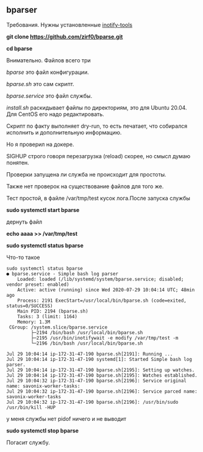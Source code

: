 ## bparser



Требования. Нужны установленные [inotify-tools](https://github.com/inotify-tools/inotify-tools/wiki)

**git clone https://github.com/zirf0/bparse.git**

**cd bparse**

Внимательно. Файлов всего три 

*bparse* это файл конфигурации.

*bparse.sh* это сам скрипт.

*bparse.service* это файл службы.

*install.sh* раскидывает файлы по директориям, это для Ubuntu 20.04. Для CentOS его надо редактировать.

Скрипт по факту выполняет dry-run, то есть печатает, что собирался исполнить и дополнительную информацию.

Но я проверил на докере.

SIGHUP строго говоря перезагрузка (reload) скорее, но смысл думаю понятен.

Проверки запущена ли служба не происходит для простоты.

Также нет проверок на существование файлов для того же.


Тест простой, в файле /var/tmp/test кусок лога.После запуска службы

**sudo systemctl start bparse**

дернуть файл

**echo aaaa >> /var/tmp/test**

**sudo systemctl status  bparse**

Что-то такое

	sudo systemctl status bparse
	● bparse.service - Simple bash log parser
		Loaded: loaded (/lib/systemd/system/bparse.service; disabled; vendor preset: enabled)
		Active: active (running) since Wed 2020-07-29 10:04:14 UTC; 48min ago
		Process: 2191 ExecStart=/usr/local/bin/bparse.sh (code=exited, status=0/SUCCESS)
		Main PID: 2194 (bparse.sh)
		Tasks: 3 (limit: 1164)
		Memory: 1.3M
     CGroup: /system.slice/bparse.service
             ├─2194 /bin/bash /usr/local/bin/bparse.sh
             ├─2195 /usr/bin/inotifywait -e modify /var/tmp/test -m
             └─2196 /bin/bash /usr/local/bin/bparse.sh

	Jul 29 10:04:14 ip-172-31-47-190 bparse.sh[2191]: Running ...
	Jul 29 10:04:14 ip-172-31-47-190 systemd[1]: Started Simple bash log parser.
	Jul 29 10:04:14 ip-172-31-47-190 bparse.sh[2195]: Setting up watches.
	Jul 29 10:04:14 ip-172-31-47-190 bparse.sh[2195]: Watches established.
	Jul 29 10:04:32 ip-172-31-47-190 bparse.sh[2196]: Service original name: savonix-worker-tasks:
	Jul 29 10:04:32 ip-172-31-47-190 bparse.sh[2196]: Service parced name: savonix-worker-tasks
	Jul 29 10:04:32 ip-172-31-47-190 bparse.sh[2196]: /usr/bin/sudo /usr/bin/kill -HUP

у меня службы нет pidof ничего и не выводит

**sudo systemctl stop  bparse**

Погасит службу.

 

 
